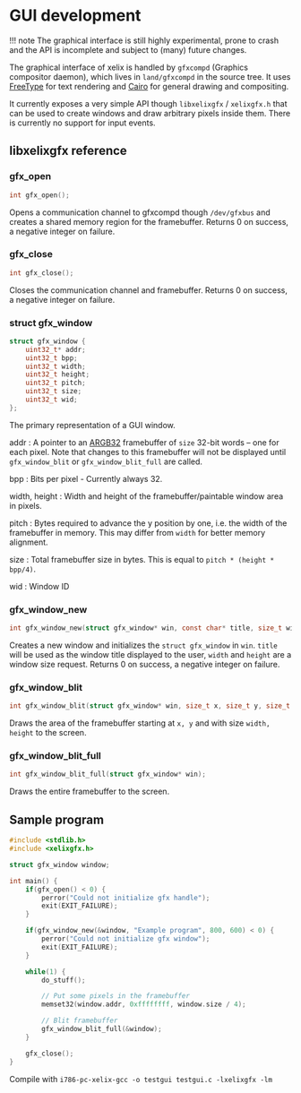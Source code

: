 # GUI development

!!! note
	The graphical interface is still highly experimental, prone to crash and the API is incomplete and subject to (many) future changes.

The graphical interface of xelix is handled by `gfxcompd` (Graphics compositor daemon), which lives in `land/gfxcompd` in the source tree. It uses [FreeType](https://freetype.org/) for text rendering and [Cairo](https://www.cairographics.org/) for general drawing and compositing.

It currently exposes a very simple API though `libxelixgfx` / `xelixgfx.h` that can be used to create windows and draw arbitrary pixels inside them. There is currently no support for input events.

## libxelixgfx reference

### gfx_open

```c
int gfx_open();
```

Opens a communication channel to gfxcompd though `/dev/gfxbus` and creates a shared memory region for the framebuffer. Returns 0 on success, a negative integer on failure.

### gfx_close

```c
int gfx_close();
```

Closes the communication channel and framebuffer. Returns 0 on success, a negative integer on failure.

### struct gfx_window

```c
struct gfx_window {
	uint32_t* addr;
	uint32_t bpp;
	uint32_t width;
	uint32_t height;
	uint32_t pitch;
	uint32_t size;
	uint32_t wid;
};
```

The primary representation of a GUI window.

addr
:   A pointer to an [ARGB32](https://en.wikipedia.org/wiki/RGBA_color_model#ARGB32) framebuffer of `size` 32-bit words – one for each pixel. Note that changes to this framebuffer will not be displayed until `gfx_window_blit` or `gfx_window_blit_full` are called.

bpp
:   Bits per pixel - Currently always 32.

width, height
:   Width and height of the framebuffer/paintable window area in pixels.

pitch
:   Bytes required to advance the y position by one, i.e. the width of the framebuffer in memory. This may differ from `width` for better memory alignment.

size
:   Total framebuffer size in bytes. This is equal to `pitch * (height * bpp/4)`.

wid
:   Window ID

### gfx_window_new

```c
int gfx_window_new(struct gfx_window* win, const char* title, size_t width, size_t height);
```

Creates a new window and initializes the `struct gfx_window` in `win`. `title` will be used as the window title displayed to the user, `width` and `height` are a window size request. Returns 0 on success, a negative integer on failure.

### gfx_window_blit

```c
int gfx_window_blit(struct gfx_window* win, size_t x, size_t y, size_t width, size_t height);
```

Draws the area of the framebuffer starting at `x, y` and with size `width, height` to the screen.

### gfx_window_blit_full

```c
int gfx_window_blit_full(struct gfx_window* win);
```

Draws the entire framebuffer to the screen.


## Sample program


```c
#include <stdlib.h>
#include <xelixgfx.h>

struct gfx_window window;

int main() {
	if(gfx_open() < 0) {
		perror("Could not initialize gfx handle");
		exit(EXIT_FAILURE);
	}

	if(gfx_window_new(&window, "Example program", 800, 600) < 0) {
		perror("Could not initialize gfx window");
		exit(EXIT_FAILURE);
	}

	while(1) {
		do_stuff();

		// Put some pixels in the framebuffer
		memset32(window.addr, 0xffffffff, window.size / 4);

		// Blit framebuffer
		gfx_window_blit_full(&window);
	}

	gfx_close();
}
```

Compile with `i786-pc-xelix-gcc -o testgui testgui.c -lxelixgfx -lm`
